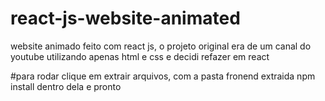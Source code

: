 # react-js-website-animated
website animado feito com react js, o projeto original era de um canal do youtube utilizando apenas html e css e decidi refazer em react

#para rodar
clique em extrair arquivos, com a pasta fronend extraida npm install dentro dela e pronto
